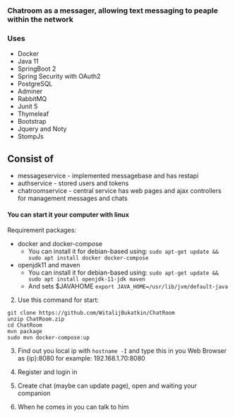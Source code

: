 ### Chatroom as a messager, allowing text messaging to peaple within the network 

### Uses
- Docker
- Java 11
- SpringBoot 2
- Spring Security with OAuth2
- PostgreSQL
- Adminer
- RabbitMQ
- Junit 5
- Thymeleaf
- Bootstrap
- Jquery and Noty
- StompJs

## Consist of
- messageservice - implemented messagebase and has restapi
- authservice - stored users and tokens
- chatroomservice - central service has web pages and ajax controllers for management messages and chats

#### You can start it your computer with linux

Requirement packages:
 - docker and docker-compose
	- You can install it for debian-based using:
	```sudo apt-get update && sudo apt install docker docker-compose```
 - openjdk11 and maven
	- You can install it for debian-based using:
	```sudo apt-get update && sudo apt install openjdk-11-jdk maven```
	- And sets $JAVAHOME
	```export JAVA_HOME=/usr/lib/jvm/default-java```


2. Use this command for start:
```
git clone https://github.com/WitalijBukatkin/ChatRoom
unzip ChatRoom.zip
cd ChatRoom
mvn package
sudo mvn docker-compose:up
```
3. Find out you local ip with `hostname -I`
and type this in you Web Browser as {ip}:8080 for example: 192.168.1.70:8080

4. Register and login in
5. Create chat (maybe can update page), open and waiting your companion
6. When he comes in you can talk to him
